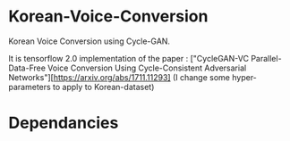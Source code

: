 # Korean-Voice-Conversion

Korean Voice Conversion using Cycle-GAN.

It is tensorflow 2.0 implementation of the paper : ["CycleGAN-VC Parallel-Data-Free Voice Conversion Using Cycle-Consistent Adversarial Networks"][https://arxiv.org/abs/1711.11293] (I change some hyper-parameters to apply to Korean-dataset)

# Dependancies


